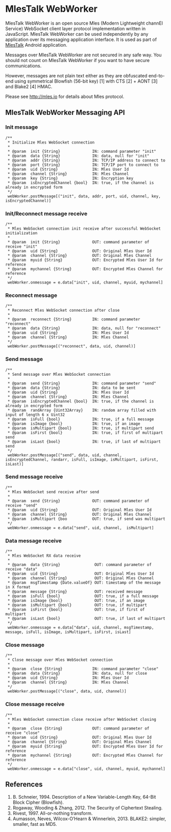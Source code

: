 # MlesTalk WebWorker

MlesTalk WebWorker is an open source Mles (Modern Lightweight channEl Service) WebSocket client layer protocol implementation written in JavaScript. MlesTalk WebWorker can be used independently by any application over its messaging application interface. It is used as part of [MlesTalk](http://mles.io/app) Android application.

Messages over MlesTalk WebWorker are not secured in any safe way. You should not count on MlesTalk WebWorker if you want to have secure communications.

However, messages are not plain text either as they are obfuscated end-to-end using symmetrical Blowfish (56-bit key) [1] with CTS [2] + AONT [3] and Blake2 [4] HMAC.

Please see http://mles.io for details about Mles protocol.

## MlesTalk WebWorker Messaging API

### Init message
```
/**
 * Initialize Mles WebSocket connection
 *
 * @param  init {String}              IN: command parameter "init"
 * @param  data {String}              IN: data, null for "init"
 * @param  addr {String}              IN: TCP/IP address to connect to
 * @param  port {String}              IN: TCP/IP port to connect to
 * @param  uid {String}               IN: Mles User Id
 * @param  channel {String}           IN: Mles Channel
 * @param  key {String}               IN: Encryption key
 * @param  isEncryptedChannel {bool}  IN: true, if the channel is already in encrypted form
 */
 webWorker.postMessage[("init", data, addr, port, uid, channel, key, isEncryptedChannel)]
```
### Init/Reconnect message receive
```
/**
 * Mles WebSocket connection init receive after successful WebSocket initialization
 *
 * @param  init {String}              OUT: command parameter of receive "init"
 * @param  uid {String}               OUT: Original Mles User Id
 * @param  channel {String}           OUT: Original Mles Channel
 * @param  myuid {String}             OUT: Encrypted Mles User Id for reference
 * @param  mychannel {String}         OUT: Encrypted Mles Channel for reference
 */
 webWorker.onmessage = e.data["init", uid, channel, myuid, mychannel]
```
### Reconnect message
```
/**
 * Reconnect Mles WebSocket connection after close
 *
 * @param  reconnect {String}         IN: command parameter "reconnect"
 * @param  data {String}              IN: data, null for "reconnect"
 * @param  uid {String}               IN: Mles User Id
 * @param  channel {String}           IN: Mles Channel
 */
 webWorker.postMessage[("reconnect", data, uid, channel)]
 ```
### Send message
```
/**
 * Send message over Mles WebSocket connection
 *
 * @param  send {String}              IN: command parameter "send"
 * @param  data {String}              IN: data to be sent
 * @param  uid {String}               IN: Mles User Id
 * @param  channel {String}           IN: Mles Channel
 * @param  isEncryptedChannel {bool}  IN: true, if the channel is already in encrypted form
 * @param  randArray {Uint32Array}    IN: random array filled with input of length 6 x Uint32
 * @param  isFull {bool}              IN: true, if a full message
 * @param  isImage {bool}             IN: true, if an image
 * @param  isMultipart {bool}         IN: true, if multipart send
 * @param  isFirst {bool}             IN: true, if first of multipart send
 * @param  isLast {bool}              IN: true, if last of multipart send
 */
 webWorker.postMessage[("send", data, uid, channel,  isEncryptedChannel, randarr, isFull, isImage, isMultipart, isFirst, isLast)]
 ```
### Send message receive
```
/**
 * Mles WebSocket send receive after send
 *
 * @param  send {String}              OUT: command parameter of receive "send"
 * @param  uid {String}               OUT: Original Mles User Id
 * @param  channel {String}           OUT: Original Mles Channel
 * @param  isMultipart {boo           OUT: true, if send was multipart
 */
 webWorker.onmessage = e.data["send", uid, channel,  isMultipart]
``` 
### Data message receive
```
/**
 * Mles WebSocket RX data receive
 *
 * @param  data {String}               OUT: command parameter of receive "data"
 * @param  uid {String}                OUT: Original Mles User Id
 * @param  channel {String}            OUT: Original Mles Channel
 * @param  msgTimestamp {Date.valueOf} OUT: timestamp of the message in X format
 * @param  message {String}            OUT: received message
 * @param  isFull {bool}               OUT: true, if a full message
 * @param  isImage {bool}              OUT: true, if an image
 * @param  isMultipart {bool}          OUT: true, if multipart
 * @param  isFirst {bool}              OUT: true, if first of multipart
 * @param  isLast {bool}               OUT: true, if last of multipart
 */
 webWorker.onmessage = e.data["data", uid, channel, msgTimestamp, message, isFull, isImage, isMultipart, isFirst, isLast]
```
### Close message
```
/**
 * Close message over Mles WebSocket connection
 *
 * @param  close {String}             IN: command parameter "close"
 * @param  data {String}              IN: data, null for close
 * @param  uid {String}               IN: Mles User Id
 * @param  channel {String}           IN: Mles Channel
 */
 webWorker.postMessage[("close", data, uid, channel)]
 ```
### Close message receive
```
/**
 * Mles WebSocket connection close receive after WebSocket closing
 *
 * @param  close {String}             OUT: command parameter of receive "close"
 * @param  uid {String}               OUT: Original Mles User Id
 * @param  channel {String}           OUT: Original Mles Channel
 * @param  myuid {String}             OUT: Encrypted Mles User Id for reference
 * @param  mychannel {String}         OUT: Encrypted Mles Channel for reference
 */
 webWorker.onmessage = e.data["close", uid, channel, myuid, mychannel]
```

## References

  1. B. Schneier, 1994. Description of a New Variable-Length Key, 64-Bit Block Cipher (Blowfish).
  2. Rogaway, Wooding & Zhang, 2012. The Security of Ciphertext Stealing.
  3. Rivest, 1997. All-or-nothing transform.
  4. Aumasson, Neves, Wilcox-O’Hearn & Winnerlein, 2013. BLAKE2: simpler, smaller, fast as MD5.
